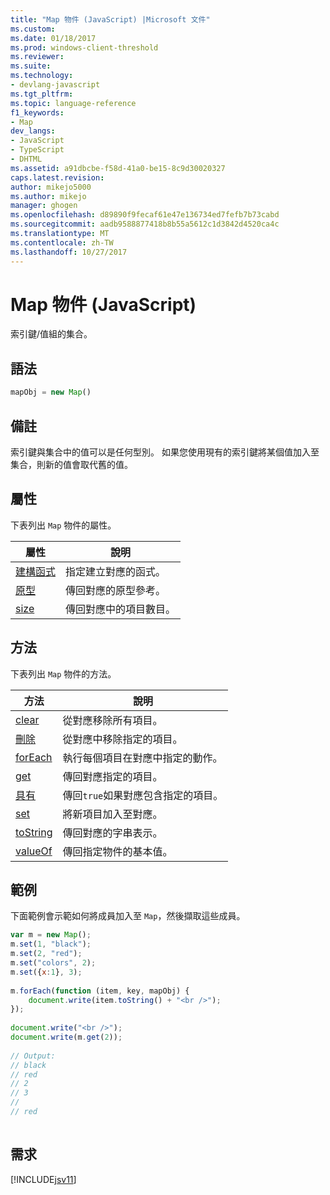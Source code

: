 ```yaml
---
title: "Map 物件 (JavaScript) |Microsoft 文件"
ms.custom: 
ms.date: 01/18/2017
ms.prod: windows-client-threshold
ms.reviewer: 
ms.suite: 
ms.technology:
- devlang-javascript
ms.tgt_pltfrm: 
ms.topic: language-reference
f1_keywords:
- Map
dev_langs:
- JavaScript
- TypeScript
- DHTML
ms.assetid: a91dbcbe-f58d-41a0-be15-8c9d30020327
caps.latest.revision: 
author: mikejo5000
ms.author: mikejo
manager: ghogen
ms.openlocfilehash: d89890f9fecaf61e47e136734ed7fefb7b73cabd
ms.sourcegitcommit: aadb9588877418b8b55a5612c1d3842d4520ca4c
ms.translationtype: MT
ms.contentlocale: zh-TW
ms.lasthandoff: 10/27/2017
---
```

# <a name="map-object-javascript"></a>Map 物件 (JavaScript)
索引鍵/值組的集合。  
  
## <a name="syntax"></a>語法  
  
```JavaScript  
mapObj = new Map()  
```  
  
## <a name="remarks"></a>備註  
 索引鍵與集合中的值可以是任何型別。 如果您使用現有的索引鍵將某個值加入至集合，則新的值會取代舊的值。  
  
## <a name="properties"></a>屬性  
 下表列出 `Map` 物件的屬性。  
  
|屬性|說明|  
|--------------|-----------------|  
|[建構函式](../../javascript/reference/constructor-property-map.md)|指定建立對應的函式。|  
|[原型](../../javascript/reference/prototype-property-map.md)|傳回對應的原型參考。|  
|[size](../../javascript/reference/size-property-map-javascript.md)|傳回對應中的項目數目。|  
  
## <a name="methods"></a>方法  
 下表列出 `Map` 物件的方法。  
  
|方法|說明|  
|------------|-----------------|  
|[clear](../../javascript/reference/clear-method-map-javascript.md)|從對應移除所有項目。|  
|[刪除](../../javascript/reference/delete-method-map-javascript.md)|從對應中移除指定的項目。|  
|[forEach](../../javascript/reference/foreach-method-map-javascript.md)|執行每個項目在對應中指定的動作。|  
|[get](../../javascript/reference/get-method-map-javascript.md)|傳回對應指定的項目。|  
|[具有](../../javascript/reference/has-method-map-javascript.md)|傳回`true`如果對應包含指定的項目。|  
|[set](../../javascript/reference/set-method-map-javascript.md)|將新項目加入至對應。|  
|[toString](../../javascript/reference/tostring-method-map-javascript.md)|傳回對應的字串表示。|  
|[valueOf](../../javascript/reference/valueof-method-map-javascript.md)|傳回指定物件的基本值。|  
  
## <a name="example"></a>範例  
 下面範例會示範如何將成員加入至 `Map`，然後擷取這些成員。  
  
```JavaScript  
var m = new Map();  
m.set(1, "black");  
m.set(2, "red");  
m.set("colors", 2);  
m.set({x:1}, 3);  
  
m.forEach(function (item, key, mapObj) {  
    document.write(item.toString() + "<br />");  
});  
  
document.write("<br />");  
document.write(m.get(2));  
  
// Output:  
// black  
// red  
// 2  
// 3  
//  
// red  
  
```  
  
## <a name="requirements"></a>需求  
 [!INCLUDE[jsv11](../../javascript/reference/includes/jsv11-md.md)]